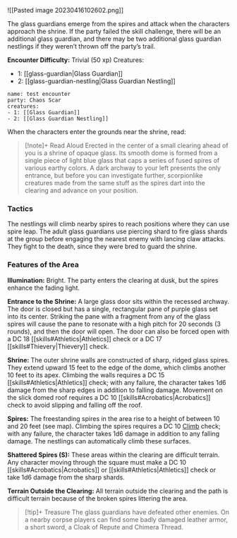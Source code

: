 ![[Pasted image 20230416102602.png]]

The glass guardians emerge from the spires and attack when the characters approach the shrine. If the party failed the skill challenge, there will be an additional glass guardian, and there may be two additional glass guardian nestlings if they weren’t thrown off the party’s trail. 

**Encounter Difficulty:** Trivial (50 xp)
Creatures:
 - 1: [[glass-guardian|Glass Guardian]]
 - 2: [[glass-guardian-nestling|Glass Guardian Nestling]]

```encounter
name: test encounter 
party: Chaos Scar
creatures:
- 1: [[Glass Guardian]] 
- 2: [[Glass Guardian Nestling]]
```

When the characters enter the grounds near the shrine, read: 

> [!note]+ Read Aloud
> Erected in the center of a small clearing ahead of you is a shrine of opaque glass. Its smooth dome is formed from a single piece of light blue glass that caps a series of fused spires of various earthy colors. A dark archway to your left presents the only entrance, but before you can investigate further, scorpionlike creatures made from the same stuff as the spires dart into the clearing and advance on your position. 

### Tactics 
The nestlings will climb nearby spires to reach positions where they can use spire leap. The adult glass guardians use piercing shard to fire glass shards at the group before engaging the nearest enemy with lancing claw attacks. They fight to the death, since they were bred to guard the shrine.

### Features of the Area 
**Illumination:** Bright. The party enters the clearing at dusk, but the spires enhance the fading light. 

**Entrance to the Shrine:** A large glass door sits within the recessed archway. The door is closed but has a single, rectangular pane of purple glass set into its center. Striking the pane with a fragment from any of the glass spires will cause the pane to resonate with a high pitch for 20 seconds (3 rounds), and then the door will open. The door can also be forced open with a DC 18 [[skills#Athletics|Athletics]] check or a DC 17 [[skills#Thievery|Thievery]] check. 

**Shrine:** The outer shrine walls are constructed of sharp, ridged glass spires. They extend upward 15 feet to the edge of the dome, which climbs another 10 feet to its apex. Climbing the walls requires a DC 15 [[skills#Athletics|Athletics]] check; with any failure, the character takes 1d6 damage from the sharp edges in addition to falling damage. Movement on the slick domed roof requires a DC 10 [[skills#Acrobatics|Acrobatics]] check to avoid slipping and falling off the roof. 

**Spires:** The freestanding spires in the area rise to a height of between 10 and 20 feet (see map). Climbing the spires requires a DC 10 [Climb](rules/actions/climb.md) check; with any failure, the character takes 1d6 damage in addition to any falling damage. The nestlings can automatically climb these surfaces. 

**Shattered Spires (S):** These areas within the clearing are difficult terrain. Any character moving through the square must make a DC 10 [[skills#Acrobatics|Acrobatics]] or [[skills#Athletics|Athletics]] check or take 1d6 damage from the sharp shards. 

**Terrain Outside the Clearing:** All terrain outside the clearing and the path is difficult terrain because of the broken spires littering the area. 

> [!tip]+ Treasure
> The glass guardians have defeated other enemies.  On a nearby corpse players can find some badly damaged leather armor, a short sword, a Cloak of Repute and Chimera Thread.
